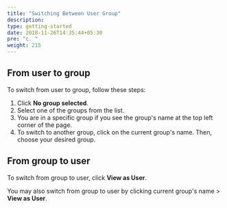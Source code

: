 ```yaml
---
title: "Switching Between User Group"
description:
type: getting-started
date: 2018-11-26T14:35:44+05:30
pre: "c. "
weight: 215
---
```

## From user to group
To switch from user to group, follow these steps:

1. Click **No group selected**.
2. Select one of the groups from the list.
3. You are in a specific group if you see the group's name at the top left
   corner of the page.
4. To switch to another group, click on the current group's name.
   Then, choose your desired group.

## From group to user
To switch from group to user, click **View as User**.

You may also switch from group to user by clicking current group's name >
**View as User**.
